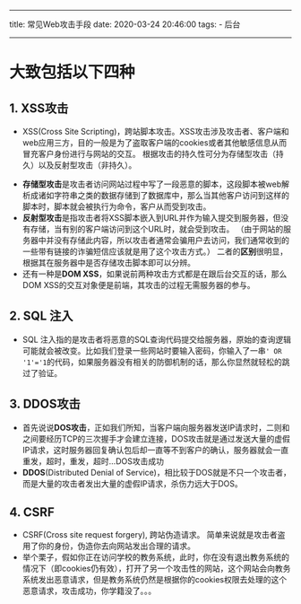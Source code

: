 
---
title:  常见Web攻击手段
date: 2020-03-24 20:46:00
tags:
	- 后台

---

# 大致包括以下四种
## 1. XSS攻击
- XSS(Cross Site Scripting)，跨站脚本攻击。XSS攻击涉及攻击者、客户端和web应用三方，目的一般是为了盗取客户端的cookies或者其他敏感信息从而冒充客户身份进行与网站的交互。
根据攻击的持久性可分为存储型攻击（持久）以及反射型攻击（非持久）。
<!--more-->
- **存储型攻击**是攻击者访问网站过程中写了一段恶意的脚本，这段脚本被web解析成诸如字符串之类的数据存储到了数据库中，那么当其他客户访问到这样的脚本时，脚本就会被执行为命令，客户从而受到攻击。
- **反射型攻击**是指攻击者将XSS脚本嵌入到URL并作为输入提交到服务器，但没有存储，当有别的客户端访问到这个URL时，就会受到攻击。
（由于网站的服务器中并没有存储此内容，所以攻击者通常会骗用户去访问，我们通常收到的一些带有链接的诈骗短信应该就是用了这个攻击方式。）
二者的**区别**很明显，根据其在服务器中是否存储攻击脚本即可以分辨。
- 还有一种是**DOM XSS**，如果说前两种攻击方式都是在跟后台交互的话，那么DOM XSS的交互对象便是前端，其攻击的过程无需服务器的参与。

## 2. SQL 注入

- SQL 注入指的是攻击者将恶意的SQL查询代码提交给服务器，原始的查询逻辑可能就会被改变。比如我们登录一些网站时要输入密码，你输入了一串`' OR '1'='1`的代码，如果服务器没有相关的防御机制的话，那么你显然就轻松的跳过了验证。
## 3. DDOS攻击
- 首先说说**DOS攻击**，正如我们所知，当客户端向服务器发送IP请求时，二则和之间要经历TCP的三次握手才会建立连接，DOS攻击就是通过发送大量的虚假IP请求，这时服务器回复确认包后却一直等不到客户的确认，服务器就会一直重发，超时，重发，超时...DOS攻击成功
- **DDOS**(Distributed Denial of Service)，相比较于DOS就是不只一个攻击者，而是大量的攻击者发出大量的虚假IP请求，杀伤力远大于DOS。
## 4. CSRF

- CSRF(Cross site request forgery), 跨站伪造请求。
简单来说就是攻击者盗用了你的身份，伪造你去向网站发出合理的请求。
- 举个栗子，假如你正在访问学校的教务系统，此时，你在没有退出教务系统的情况下（即cookies仍有效），打开了另一个攻击性的网站，这个网站会向教务系统发出恶意请求，但是教务系统仍然是根据你的cookies权限去处理的这个恶意请求，攻击成功，你学籍没了。。。
